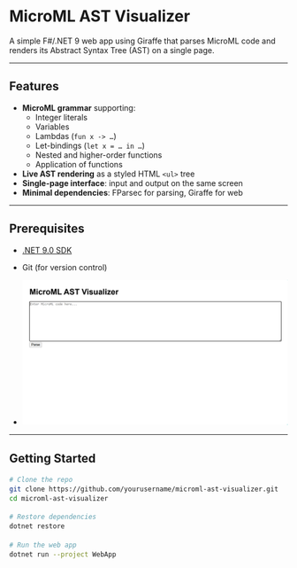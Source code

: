 # MicroML AST Visualizer

A simple F#/.NET 9 web app using Giraffe that parses MicroML code and renders its Abstract Syntax Tree (AST) on a single page.

---

## Features

- **MicroML grammar** supporting:
  - Integer literals
  - Variables
  - Lambdas (`fun x -> …`)
  - Let-bindings (`let x = … in …`)
  - Nested and higher-order functions
  - Application of functions
- **Live AST rendering** as a styled HTML `<ul>` tree
- **Single-page interface**: input and output on the same screen  
- **Minimal dependencies**: FParsec for parsing, Giraffe for web

---

## Prerequisites

- [.NET 9.0 SDK](https://dotnet.microsoft.com/download)  
- Git (for version control)

- ![AST UI](./Screenshots/MicroML-Visualizer.png)

---

## Getting Started

```bash
# Clone the repo
git clone https://github.com/yourusername/microml-ast-visualizer.git
cd microml-ast-visualizer

# Restore dependencies
dotnet restore

# Run the web app
dotnet run --project WebApp


